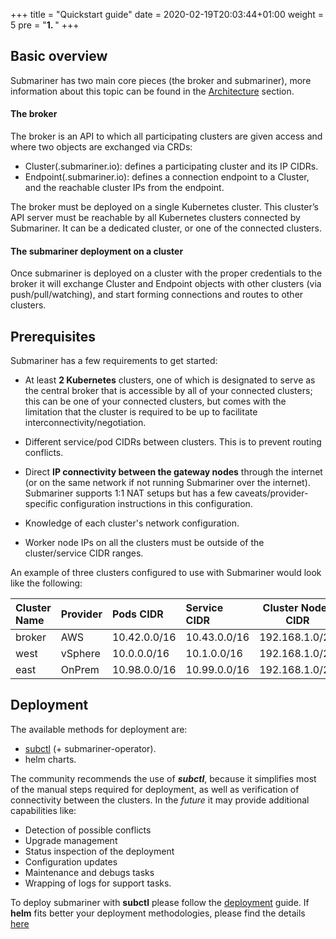 +++
title = "Quickstart guide"
date = 2020-02-19T20:03:44+01:00
weight = 5
pre = "<b>1. </b>"
+++

## Basic overview

Submariner has two main core pieces (the broker and submariner), more information about 
this topic can be found in the [Architecture](../architecture) section.

#### The broker
The broker is an API to which all participating clusters are given access and where two objects are exchanged via CRDs:
* Cluster(.submariner.io): defines a participating cluster and its IP CIDRs.
* Endpoint(.submariner.io): defines a connection endpoint to a Cluster, and the reachable cluster IPs from the endpoint.

The broker must be deployed on a single Kubernetes cluster. This cluster’s API server must be reachable by all Kubernetes clusters connected by Submariner. It can be a dedicated cluster, or one of the connected clusters.

#### The submariner deployment on a cluster
Once submariner is deployed on a cluster with the proper credentials to the broker it will exchange Cluster and Endpoint objects with other clusters (via push/pull/watching), and start forming connections and routes to other clusters.


## Prerequisites

Submariner has a few requirements to get started:

- At least **2 Kubernetes** clusters, one of which is designated to serve as the central broker that is accessible by all of your connected clusters; this can be one of your connected clusters, but comes with the limitation that the cluster is required to be up to facilitate interconnectivity/negotiation.

- Different service/pod CIDRs between clusters. This is to prevent routing conflicts.
<!-- This is not true yet, but eventually will be: (as well as different Kubernetes DNS suffixes).
-->
- Direct **IP connectivity between the gateway nodes** through the internet (or on the same network if not running Submariner over the internet). Submariner supports 1:1 NAT setups but has a few caveats/provider-specific configuration instructions in this configuration.<!--TODO: add section explaining nat -->

- Knowledge of each cluster's network configuration.

- Worker node IPs on all the clusters must be outside of the cluster/service CIDR ranges.

An example of three clusters configured to use with Submariner would look like the following:

| Cluster Name | Provider | Pods CIDR    | Service CIDR | Cluster Nodes CIDR |
|:-------------|:---------|:-------------|:-------------|--------------------|
| broker       | AWS      | 10.42.0.0/16 | 10.43.0.0/16 | 192.168.1.0/24     |
| west         | vSphere  | 10.0.0.0/16  | 10.1.0.0/16  | 192.168.1.0/24     |
| east         | OnPrem   | 10.98.0.0/16 | 10.99.0.0/16 | 192.168.1.0/24     |


## Deployment

The available methods for deployment are:
  * [subctl](../deployment) (+ submariner-operator).
  * helm charts.
  
  
The community recommends the use of **_subctl_**, because it simplifies most of the
manual steps required for deployment, as well as verification of connectivity between the clusters. In the _future_ it may provide additional capabilities like:

* Detection of possible conflicts
* Upgrade management
* Status inspection of the deployment
* Configuration updates
* Maintenance and debugs tasks
* Wrapping of logs for support tasks.


To deploy submariner with **subctl** please follow the [deployment](../deployment) guide.
If **helm** fits better your deployment methodologies, please find the details [here](../deployment/helm)
